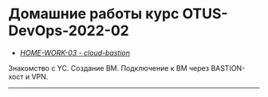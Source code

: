 # **Домашние работы курс OTUS-DevOps-2022-02**

- [*HOME-WORK-03 - cloud-bastion*](HOME-WORK-03/)

Знакомство с YC. Создание ВМ. Подключение к ВМ через BASTION-хост и VPN.

---
